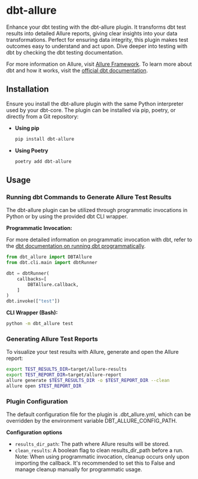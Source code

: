 # dbt-allure

Enhance your dbt testing with the dbt-allure plugin. It transforms dbt test results into detailed Allure reports, giving clear insights into your data transformations. Perfect for ensuring data integrity, this plugin makes test outcomes easy to understand and act upon. Dive deeper into testing with dbt by checking the dbt testing documentation.

For more information on Allure, visit [Allure Framework](https://docs.qameta.io/allure/). To learn more about dbt and how it works, visit the [official dbt documentation](https://docs.getdbt.com/docs/introduction).

## Installation

Ensure you install the dbt-allure plugin with the same Python interpreter used by your dbt-core. The plugin can be installed via pip, poetry, or directly from a Git repository:

- **Using pip**
    ```bash
    pip install dbt-allure
    ```

- **Using Poetry**
    ```bash
    poetry add dbt-allure
    ```

## Usage

### Running dbt Commands to Generate Allure Test Results

The dbt-allure plugin can be utilized through programmatic invocations in Python or by using the provided dbt CLI wrapper.

**Programmatic Invocation:**

For more detailed information on programmatic invocation with dbt, refer to the [dbt documentation on running dbt programmatically](https://docs.getdbt.com/docs/running-a-dbt-project/running-dbt-in-python).

```python
from dbt_allure import DBTAllure
from dbt.cli.main import dbtRunner

dbt = dbtRunner(
    callbacks=[
        DBTAllure.callback,
    ]
)
dbt.invoke(["test"])
```

**CLI Wrapper (Bash):**


```bash
python -m dbt_allure test 
```
### Generating Allure Test Reports
To visualize your test results with Allure, generate and open the Allure report:

```bash
export TEST_RESULTS_DIR=target/allure-results
export TEST_REPORT_DIR=target/allure-report
allure generate $TEST_RESULTS_DIR -o $TEST_REPORT_DIR --clean
allure open $TEST_REPORT_DIR
```

### Plugin Configuration
The default configuration file for the plugin is .dbt_allure.yml, which can be overridden by the environment variable DBT_ALLURE_CONFIG_PATH.

**Configuration options**
* `results_dir_path`: The path where Allure results will be stored.
* `clean_results`: A boolean flag to clean results_dir_path before a run. Note: When using programmatic invocation, cleanup occurs only upon importing the callback. It's recommended to set this to False and manage cleanup manually for programmatic usage.